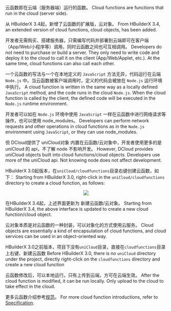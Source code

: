 云函数即在云端（服务器端）运行的函数。
Cloud functions are functions that run in the cloud (server side).

从 HBuilderX 3.4起，新增了云函数的扩展版，云对象。
From HBuilderX 3.4, an extended version of cloud functions, cloud objects, has been added.

开发者无需购买、搭建服务器，只需编写代码并部署到云端即可在客户端（App/Web/小程序等）调用，同时云函数之间也可互相调用。
Developers do not need to purchase or build a server. They only need to write code and deploy it to the cloud to call it on the client (App/Web/Applet, etc.). At the same time, cloud functions can also call each other.

一个云函数的写法与一个在本地定义的 `JavaScript` 方法无异，代码运行在云端 `Node.js` 中。当云函数被客户端调用时，定义的代码会被放在 `Node.js` 运行环境中执行。
A cloud function is written in the same way as a locally defined `JavaScript` method, and the code runs in the cloud `Node.js`. When the cloud function is called by the client, the defined code will be executed in the `Node.js` runtime environment.

开发者可以如在 `Node.js` 环境中使用 `JavaScript` 一样在云函数中进行网络请求等操作，也可以使用 node_modules。
Developers can perform network requests and other operations in cloud functions as in the `Node.js` environment using `JavaScript`, or they can use node_modules.

但 DCloud提供了 uniCloud对象 内置在云函数/云对象中，开发者使用更多的是 uniCloud 的 api，不了解 node 不影响开发。
However, DCloud provides uniCloud objects built into cloud functions/cloud objects. Developers use more of the uniCloud api. Not knowing node does not affect development.


HBuilderX 3.0起版本，在`uniCloud/cloudfunctions`目录右键创建云函数，如下：
Starting from HBuilderX 3.0, right-click in the `uniCloud/cloudfunctions` directory to create a cloud function, as follows:

<div align=center>
  <img style="max-width:750px;" src="https://bjetxgzv.cdn.bspapp.com/VKCEYUGU-dc-site/a18b3bb0-53d8-11eb-8ff1-d5dcf8779628.jpg"/>
</div>

在HBuilderX 3.4起，上述界面更新为 新建云函数/云对象。
Starting from HBuilderX 3.4, the above interface is updated to create a new cloud function/cloud object.

云对象本质是对云函数的一种封装，可以对象化的方式使用云服务。
Cloud objects are essentially a kind of encapsulation of cloud functions, and cloud services can be used in an object-oriented way.

HBuilderX 3.0之前版本，项目下没有`uniCloud`目录，直接在`cloudfunctions`目录上右键、新建云函数
Before HBuilderX 3.0, there is no `uniCloud` directory under the project, directly right-click on the `cloudfunctions` directory and create a new cloud function

云函数修改后，可以本地运行。只有上传到云端，方可在云端生效。
After the cloud function is modified, it can be run locally. Only upload to the cloud to take effect in the cloud.

更多云函数介绍参考[规范](uniCloud/cf-functions)。
For more cloud function introductions, refer to [Specification](uniCloud/cf-functions).
